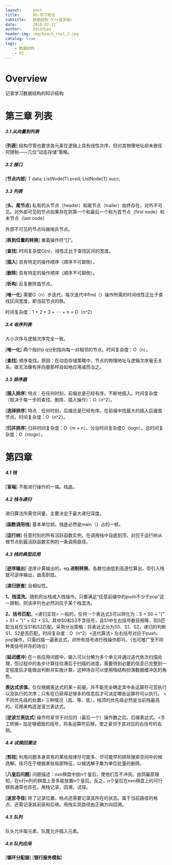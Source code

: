 ```yaml
---
layout:     post
title:      DS-学习笔记
subtitle:   数据结构（C++语言版）
date:       2018-07-31
author:     IdiotLeo
header-img: img/beach_real_2.jpg
catalog: true
tags:
    - 数据结构
    - DS
---
```


# Overview

记录学习数据结构的知识结构

# 第三章 列表

##### 3.1 从向量到列表


[**列表**] 结构尽管也要求各元素在逻辑上具有线性次序，但对其物理地址却未做任何限制——几位“动态存储”策略。

##### 3.2 接口


[**节点内部**] T data; ListNode(T) pred; ListNode(T) succ;

##### 3.3 列表


[**头、尾节点**] 私有的头节点（header）和尾节点（trailer）始终存在，对外不可见。对外部可见的节点如果存在则第一个和最后一个称为首节点（first node）和末节点（last node）

外部不可见的节点叫做哨兵节点。

[**秩到位置的转换**] 重载操作符“[]”。

[**查找**] 时间复杂度O(n)，线性正比于查找区间的宽度。

[**插入**] 具有特定的操作顺序（顺序不可颠倒）。

[**删除**] 具有特定的操作顺序（顺序不可颠倒）。

[**析构**] 反复删除首节点。

[**唯一化**] 需要O（n）步迭代，每次迭代中find（）操作所需的时间线性正比于查找区间宽度，即当前节点的秩。

时间复杂度：1 + 2 + 3 + ···· + n = O（n^2）

##### 3.4 有序列表


大小次序与逻辑次序完全一致。

[**唯一化**] 两个指针p q分别指向每一对相邻的节点。时间复杂度：O（n）。

[**查找**] 顺序查找。原因：在动态存储策略中，节点的物理地址与逻辑次序毫无关系，故无法像有序向量那样自如地应用减而治之。

##### 3.5 排序器


[**插入排序**] 特点：在任何时刻，前缀总是已经有序。不断地插入。时间复杂度（取决于每一步的查找、删除、插入操作）：O（n^2）。

[**选择排序**] 特点：任何时刻，后缀总是已经有序。在前缀中找最大的插入后缀首节点。时间复杂度：O（n^2）。

[**归并排序**] 归并时间复杂度：O（m + n）。分治时间复杂度O（logn）。总时间复杂度：O（nlogn）。

# 第四章

##### 4.1 栈


[**盲端**] 不能进行操作的一端。栈底。

##### 4.2 栈与递归


递归算法所需空间量，主要决定于最大递归深度。

[**函数调用栈**] 基本单位帧。栈底必然是main（）占的一帧。

[**运行树**] 任意时刻的所有活跃函数实例，在调用栈中自底到顶，对应于运行树从根节点到最活跃函数实例的一条调用路径。

##### 4.3 栈的典型应用


[**逆序输出**] 逆序计算输出的。eg.**进制转换**。各数位由低到高逐位算出，但引入栈就可逆序输出，由高到低。

[**递归嵌套**] 自相似性。

**1、栈混洗**。随机的出栈或入栈操作。只要满足“任意前缀中的push不少于pop”这一限制，则该序列也必然对应于某个栈混洗。

**2、括号匹配**。<递归实现> 一般的，任何一个表达式S可以转化为：S = S0 + "(" + S1 + ")" + S2 + S3。其中S0和S3不含括号，且S1中左右括号数目相等，则S匹配当且仅当S1和S2匹配。采用分治策略：将表达式分为S0、S1、S2，递归的判断S1、S2是否匹配。时间复杂度：O（n^2）<迭代算法> 左右括号对应于push、pop操作，只需扫描一遍表达式，对所有括号进行栈操作即可。（也可推广至不同种类括号并存的场合）

[**延迟缓冲**] 在一些应用问题中，输入可以分解为多个单元并通过迭代依次扫描处理，但过程中的各步计算往往滞后于扫描的进度，需要待到必要的信息已完整到一定程度后才能做出判断并实施计算。这种场合可以使用栈结构扮演数据缓冲区的角色。

**表达式求值**。仅仅根据表达式的某一前缀，并不能完全确定其中各运算符可否执行以及执行的次序；只有在已获得足够多的信息后才可决定哪些运算符可以执行。
<不同优先级的处置> 三种情况（高、等、低）。栈顶的优先级必然是当前栈最高的。可用来构造逆波兰表达式。

[**逆波兰表达式**] 操作符紧邻于对应的（最后一个）操作数之后。后缀表达式。<手工转换> 加足够细致的括号，将各运算符后移，使之紧邻于其对应的右括号的右侧。

##### 4.4 试探回溯法


[**剪枝**] 利用问题本身具有的某些规律尽可能多、尽可能早的排除搜索空间中的候选解。技巧在于根据某些局部特征，以候选解子集为单位批量的删除。

[**八皇后问题**] 问题描述：nxn棋盘中放n个皇后，使他们互不冲突。由鸽巢原理知，在n行n列的棋盘上至多能放置n个皇后。反之，n个皇后在nxn棋盘上的可行棋局通常也存在。用栈记录，回溯，试探。

[**迷宫寻径**] 除了记录位置，格点还需要记录其所在的状态。属于当前路径的格点，还需记录其前驱和后继。用栈实现路径由正确方向回溯。

##### 4.5 队列


队头允许取元素，队尾允许插入元素。

##### 4.6 队列应用

[**循环分配器**]  [**银行服务模拟**]
